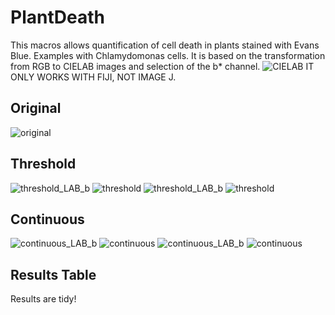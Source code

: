 # PlantDeath
This macros allows quantification of cell death in plants stained with Evans Blue.
Examples with Chlamydomonas cells. 
It is based on the transformation from RGB to CIELAB images and selection of the b* channel. 
![CIELAB](./CIELAB.png)
IT ONLY WORKS WITH FIJI, NOT IMAGE J.

## Original
![original](./input/eb.jpg)

## Threshold
![threshold_LAB_b](./output/eb_thld_LAB_b.jpg)
![threshold](./output/eb_thld.jpg)
![threshold_LAB_b](./output/3_thld_LAB_b.jpg)
![threshold](./output/3_thld.jpg)


## Continuous
![continuous_LAB_b](./output/eb_conti_LAB_b.jpg)
![continuous](./output/eb_conti.jpg)
![continuous_LAB_b](./output/3_conti_LAB_b.jpg)
![continuous](./output/3_conti.jpg)

## Results Table
Results are tidy! 